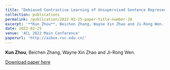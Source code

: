 ```yaml
---
title: "Debiased Contrastive Learning of Unsupervised Sentence Representations"
collection: publications
permalink: /publication/2022-02-25-paper-title-number-20
excerpt: '**Kun Zhou**, Beichen Zhang, Wayne Xin Zhao and Ji-Rong Wen.'
date: 2022-02-25
venue: 'ACL 2022 Main Conference'
paperurl: 'http://aibox.ruc.edu.cn/'
---
```

**Kun Zhou**, Beichen Zhang, Wayne Xin Zhao and Ji-Rong Wen.

[Download paper here](http://aibox.ruc.edu.cn/)
